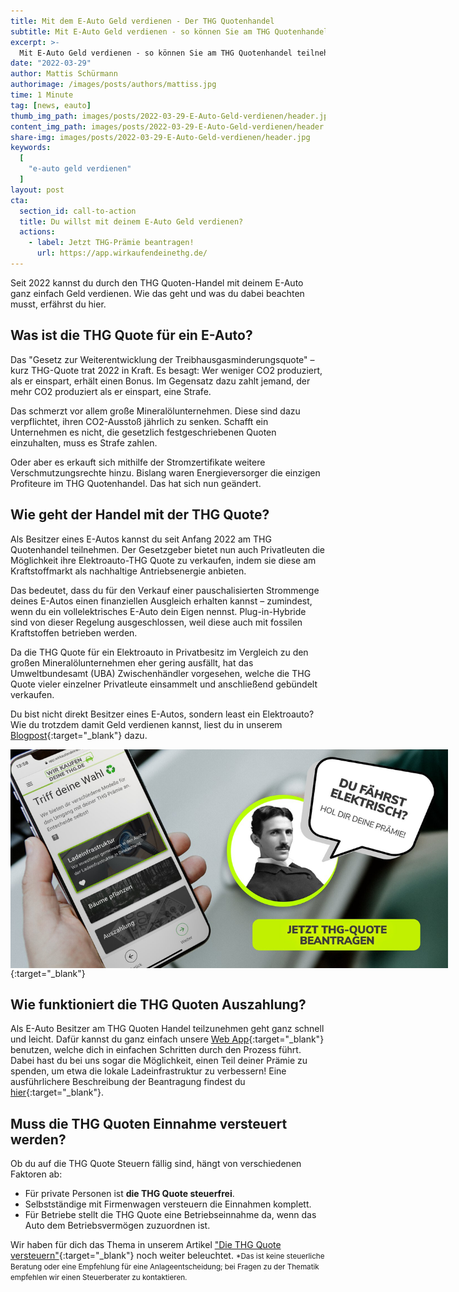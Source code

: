 ```yaml
---
title: Mit dem E-Auto Geld verdienen - Der THG Quotenhandel
subtitle: Mit E-Auto Geld verdienen - so können Sie am THG Quotenhandel teilnehmen und mit der THG Quote jährlich Geld verdienen.
excerpt: >-
  Mit E-Auto Geld verdienen - so können Sie am THG Quotenhandel teilnehmen und mit der THG Quote jährlich Geld verdienen.
date: "2022-03-29"
author: Mattis Schürmann
authorimage: /images/posts/authors/mattiss.jpg
time: 1 Minute
tag: [news, eauto]
thumb_img_path: images/posts/2022-03-29-E-Auto-Geld-verdienen/header.jpg
content_img_path: images/posts/2022-03-29-E-Auto-Geld-verdienen/header.jpg
share-img: images/posts/2022-03-29-E-Auto-Geld-verdienen/header.jpg
keywords:
  [
	"e-auto geld verdienen"
  ]
layout: post
cta:
  section_id: call-to-action
  title: Du willst mit deinem E-Auto Geld verdienen?
  actions:
    - label: Jetzt THG-Prämie beantragen!
      url: https://app.wirkaufendeinethg.de/    
---
```


Seit 2022 kannst du durch den THG Quoten-Handel mit deinem E-Auto ganz einfach Geld verdienen. Wie das geht und was du dabei beachten musst, erfährst du hier.

## Was ist die THG Quote für ein E-Auto?

Das "Gesetz zur Weiterentwicklung der Treibhausgasminderungsquote" – kurz THG-Quote trat 2022 in Kraft. Es besagt: Wer weniger CO2 produziert, als er einspart, erhält einen Bonus. Im Gegensatz dazu zahlt jemand, der mehr CO2 produziert als er einspart, eine Strafe.

Das schmerzt vor allem große Mineralölunternehmen. Diese sind dazu verpflichtet, ihren CO2-Ausstoß jährlich zu senken. Schafft ein Unternehmen es nicht, die gesetzlich festgeschriebenen Quoten einzuhalten, muss es Strafe zahlen.

Oder aber es erkauft sich mithilfe der Stromzertifikate weitere Verschmutzungsrechte hinzu. Bislang waren Energieversorger die einzigen Profiteure im THG Quotenhandel. Das hat sich nun geändert.


## Wie geht der Handel mit der THG Quote?

Als Besitzer eines E-Autos kannst du seit Anfang 2022 am THG Quotenhandel teilnehmen. Der Gesetzgeber bietet nun auch Privatleuten die Möglichkeit ihre Elektroauto-THG Quote zu verkaufen, indem sie diese am Kraftstoffmarkt als nachhaltige Antriebsenergie anbieten.

Das bedeutet, dass du für den Verkauf einer pauschalisierten Strommenge deines E-Autos einen finanziellen Ausgleich erhalten kannst – zumindest, wenn du ein vollelektrisches E-Auto dein Eigen nennst. Plug-in-Hybride sind von dieser Regelung ausgeschlossen, weil diese auch mit fossilen Kraftstoffen betrieben werden.

Da die THG Quote für ein Elektroauto in Privatbesitz im Vergleich zu den großen Mineralölunternehmen eher gering ausfällt, hat das Umweltbundesamt (UBA) Zwischenhändler vorgesehen, welche die THG Quote vieler einzelner Privatleute einsammelt und anschließend gebündelt verkaufen.

Du bist nicht direkt Besitzer eines E-Autos, sondern least ein Elektroauto? Wie du trotzdem damit Geld verdienen kannst, liest du in unserem [Blogpost](/blog/2022-13-05-THG-Leasing/){:target="_blank"} dazu.

[<img src="/images/banner-cta-thg-quote-beantragen-tesla.jpg" alt="THG Quote E-Auto Geld verdienen" style="margin: auto; display: block; max-width:800px; max-height:350px" />](https://app.wirkaufendeinethg.de){:target="_blank"}

## Wie funktioniert die THG Quoten Auszahlung?

Als E-Auto Besitzer am THG Quoten Handel teilzunehmen geht ganz schnell und leicht. Dafür kannst du ganz einfach unsere [Web App](https://app.wirkaufendeinethg.de/#/){:target="_blank"} benutzen, welche dich in einfachen Schritten durch den Prozess führt. Dabei hast du bei uns sogar die Möglichkeit, einen Teil deiner Prämie zu spenden, um etwa die lokale Ladeinfrastruktur zu verbessern! Eine ausführlichere Beschreibung der Beantragung findest du [hier](/blog/2022/03/05/THG-Beantragung-erklaert/){:target="_blank"}.


## Muss die THG Quoten Einnahme versteuert werden?

Ob du auf die THG Quote Steuern fällig sind, hängt von verschiedenen Faktoren ab:

- Für private Personen ist **die THG Quote steuerfrei**.
- Selbstständige mit Firmenwagen versteuern die Einnahmen komplett.
- Für Betriebe stellt die THG Quote eine Betriebseinnahme da, wenn das Auto dem Betriebsvermögen zuzuordnen ist.

Wir haben für dich das Thema in unserem Artikel ["Die THG Quote versteuern"](/blog/2022/04/08/thg-quote-steuer){:target="_blank"} noch weiter beleuchtet.
<small>*Das ist keine steuerliche Beratung oder eine Empfehlung für eine Anlageentscheidung; bei Fragen zu der Thematik empfehlen wir einen Steuerberater zu kontaktieren.</small>
